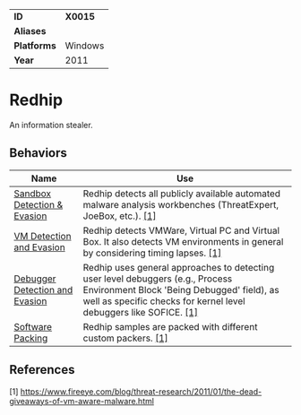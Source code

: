 |||
|---------|------------------------|
|**ID**|**X0015**|
|**Aliases**||
|**Platforms**|Windows|
|**Year**| 2011 |


Redhip
======
An information stealer.

Behaviors
---------
|Name|Use|
|---------------------|-------------------------------------------------------|
|[Sandbox Detection & Evasion](https://github.com/MAECProject/malware-behaviors/blob/master/anti-behavioral-analysis/sandbox-detect-evade.md) | Redhip detects all publicly available automated malware analysis workbenches (ThreatExpert, JoeBox, etc.). [[1]](#1)|
|[VM Detection and Evasion](https://github.com/MAECProject/malware-behaviors/blob/master/anti-behavioral-analysis/vm-detect-evade.md) | Redhip detects VMWare, Virtual PC and Virtual Box. It also detects VM environments in general by considering timing lapses. [[1]](#1)
|[Debugger Detection and Evasion](https://github.com/MAECProject/malware-behaviors/blob/master/anti-behavioral-analysis/debugger-detect-evade.md) | Redhip uses general approaches to detecting user level debuggers (e.g., Process Environment Block 'Being Debugged' field), as well as specific checks for kernel level debuggers like SOFICE. [[1]](#1)|
|[Software Packing](https://github.com/MAECProject/malware-behaviors/blob/master/anti-static-analysis/software-packing.md) | Redhip samples are packed with different custom packers. [[1]](#1)|

References
----------
<a name="1">[1]</a> https://www.fireeye.com/blog/threat-research/2011/01/the-dead-giveaways-of-vm-aware-malware.html 
 